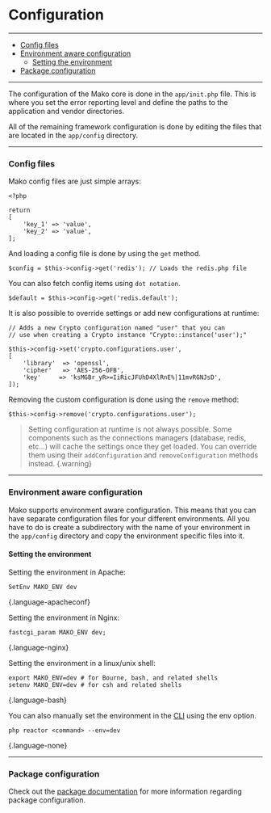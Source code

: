 # Configuration

--------------------------------------------------------

* [Config files](#config_files)
* [Environment aware configuration](#environment_aware_configuration)
	- [Setting the environment](#environment_aware_configuration:setting_the_environment)
* [Package configuration](#package_configuration)

--------------------------------------------------------

The configuration of the Mako core is done in the `app/init.php` file. This is where you set the error reporting level and define the paths to the application and vendor directories.

All of the remaining framework configuration is done by editing the files that are located in the `app/config` directory.

--------------------------------------------------------

<a id="config_files"></a>

### Config files

Mako config files are just simple arrays:

```
<?php

return
[
	'key_1' => 'value',
	'key_2' => 'value',
];
```

And loading a config file is done by using the `get` method.

```
$config = $this->config->get('redis'); // Loads the redis.php file
```

You can also fetch config items using `dot notation`.

```
$default = $this->config->get('redis.default');
```

It is also possible to override settings or add new configurations at runtime:

```
// Adds a new Crypto configuration named "user" that you can
// use when creating a Crypto instance "Crypto::instance('user');"

$this->config->set('crypto.configurations.user',
[
	'library'  => 'openssl',
	'cipher'   => 'AES-256-OFB',
	'key'     => 'ksMGBr_yR>=IiRicJFUhD4XlRnE%|11mvRGNJsD',
]);
```

Removing the custom configuration is done using the `remove` method:

```
$this->config->remove('crypto.configurations.user');
```

> Setting configuration at runtime is not always possible. Some components such as the connections managers (database, redis, etc...) will cache the settings once they get loaded. You can override them using their `addConfiguration` and `removeConfiguration` methods instead.
{.warning}

--------------------------------------------------------

<a id="environment_aware_configuration"></a>

### Environment aware configuration

Mako supports environment aware configuration. This means that you can have separate configuration files for your different environments. All you have to do is create a subdirectory with the name of your environment in the `app/config` directory and copy the environment specific files into it.

<a id="environment_aware_configuration:setting_the_environment"></a>

#### Setting the environment

Setting the environment in Apache:

```
SetEnv MAKO_ENV dev
```
{.language-apacheconf}

Setting the environment in Nginx:

```
fastcgi_param MAKO_ENV dev;
```
{.language-nginx}

Setting the environment in a linux/unix shell:

```
export MAKO_ENV=dev # for Bourne, bash, and related shells
setenv MAKO_ENV=dev # for csh and related shells
```
{.language-bash}

You can also manually set the environment in the [CLI](:base_url:/docs/:version:/command-line:basics) using the env option.

```
php reactor <command> --env=dev
```
{.language-none}

--------------------------------------------------------

<a id="package_configuration"></a>

### Package configuration

Check out the [package documentation](:base_url:/docs/:version:/packages:packages#configuration_i18n_and_views) for more information regarding package configuration.
